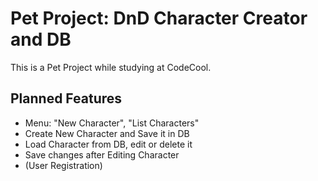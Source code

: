 # Pet Project: DnD Character Creator and DB

This is a Pet Project while studying at CodeCool.

## Planned Features

+ Menu: "New Character", "List Characters"
+ Create New Character and Save it in DB
+ Load Character from DB, edit or delete it
+ Save changes after Editing Character
+ (User Registration)
